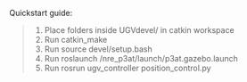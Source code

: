 Quickstart guide:

> 1. Place folders inside UGVdevel/ in catkin workspace
> 2. Run catkin_make
> 3. Run source devel/setup.bash
> 4. Run roslaunch /nre_p3at/launch/p3at.gazebo.launch
> 5. Run rosrun ugv_controller position_control.py
